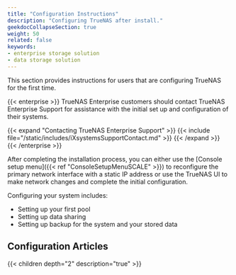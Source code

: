 ```yaml
---
title: "Configuration Instructions"
description: "Configuring TrueNAS after install."
geekdocCollapseSection: true
weight: 50
related: false
keywords:
- enterprise storage solution
- data storage solution
---
```


This section provides instructions for users that are configuring TrueNAS for the first time.

{{< enterprise >}}
TrueNAS Enterprise customers should contact TrueNAS Enterprise Support for assistance with the initial set up and configuration of their systems.

{{< expand "Contacting TrueNAS Enterprise Support" >}}
{{< include file="/static/includes/iXsystemsSupportContact.md" >}}
{{< /expand >}}
{{< /enterprise >}}

After completing the installation process, you can either use the [Console setup menu]({{< ref "ConsoleSetupMenuSCALE" >}}) to reconfigure the primary network interface with a static IP address or use the TrueNAS UI to make network changes and complete the initial configuration.

Configuring your system includes:

* Setting up your first pool
* Setting up data sharing
* Setting up backup for the system and your stored data

<div class="noprint">

## Configuration Articles

{{< children depth="2" description="true" >}}

</div>
